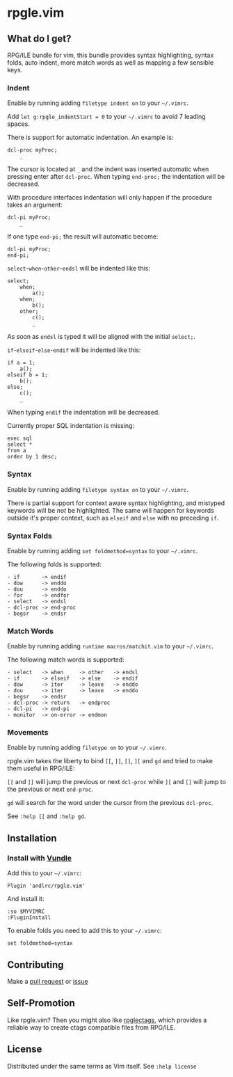 rpgle.vim
=========

What do I get?
--------------

RPG/ILE bundle for vim, this bundle provides syntax highlighting, syntax folds,
auto indent, more match words as well as mapping a few sensible keys.

### Indent

Enable by running adding `filetype indent on` to your `~/.vimrc`.

Add `let g:rpgle_indentStart = 0` to your `~/.vimrc` to avoid 7 leading spaces.

There is support for automatic indentation. An example is:

    dcl-proc myProc;
        _

The cursor is located at `_` and the indent was inserted automatic when pressing
enter after `dcl-proc`. When typing `end-proc;` the indentation will be
decreased.

With procedure interfaces indentation will only happen if the procedure takes
an argument:

    dcl-pi myProc;
        _

If one type `end-pi;` the result will automatic become:

    dcl-pi myProc;
    end-pi;

`select`-`when`-`other`-`endsl` will be indented like this:

    select;
        when;
            a();
        when;
            b();
        other;
            c();
            _

As soon as `endsl` is typed it will be aligned with the initial `select;`.

`if`-`elseif`-`else`-`endif` will be indented
like this:

    if a = 1;
        a();
    elseif b = 1;
        b();
    else;
        c();
        _

When typing `endif` the indentation will be decreased.

Currently proper SQL indentation is missing:

    exec sql
    select *
    from a
    order by 1 desc;

### Syntax

Enable by running adding `filetype syntax on` to your `~/.vimrc`.

There is partial support for context aware syntax highlighting, and mistyped
keywords will be *not* be highlighted. The same will happen for keywords outside
it's proper context, such as `elseif` and `else` with no preceding `if`.

### Syntax Folds

Enable by running adding `set foldmethod=syntax` to your `~/.vimrc`.

The following folds is supported:

    - if       -> endif
    - dow      -> enddo
    - dou      -> enddo
    - for      -> endfor
    - select   -> endsl
    - dcl-proc -> end-proc
    - begsr    -> endsr

### Match Words

Enable by running adding `runtime macros/matchit.vim` to your `~/.vimrc`.

The following match words is supported:

    - select   -> when     -> other   -> endsl
    - if       -> elseif   -> else    -> endif
    - dow      -> iter     -> leave   -> enddo
    - dou      -> iter     -> leave   -> enddo
    - begsr    -> endsr
    - dcl-proc -> return   -> endproc
    - dcl-pi   -> end-pi
    - monitor  -> on-error -> endmon

### Movements

Enable by running adding `filetype on` to your `~/.vimrc`.

rpgle.vim takes the liberty to bind `[[`, `]]`, `[]`, `][` and `gd` and tried to
make them useful in RPG/ILE:

`[[` and `]]` will jump the previous or next `dcl-proc` while `][` and `[]` will
jump to the previous or next `end-proc`.

`gd` will search for the word under the cursor from the previous `dcl-proc`.

See `:help [[` and `:help gd`.

Installation
------------

### Install with [Vundle](https://github.com/gmarik/vundle)

Add this to your `~/.vimrc`:

    Plugin 'andlrc/rpgle.vim'

And install it:

    :so $MYVIMRC
    :PluginInstall

To enable folds you need to add this to your `~/.vimrc`:

    set foldmethod=syntax

Contributing
------------

Make a [pull request](https://github.com/andlrc/rpgle.vim/pulls) or
[issue](https://github.com/andlrc/rpgle.vim/issues)

Self-Promotion
--------------

Like rpgle.vim? Then you might also like
[rpglectags](https://github.com/andlrc/rpglectags), which provides a reliable
way to create ctags compatible files from RPG/ILE.

License
-------

Distributed under the same terms as Vim itself. See `:help license`
